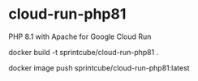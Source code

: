 # cloud-run-php81

PHP 8.1 with Apache for Google Cloud Run

docker build -t sprintcube/cloud-run-php81 .

docker image push sprintcube/cloud-run-php81:latest
